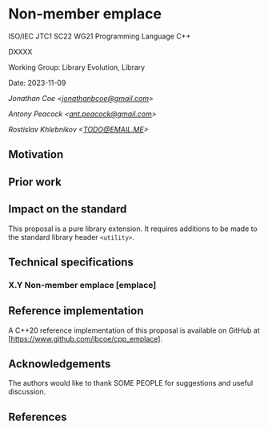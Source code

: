 # Non-member emplace

ISO/IEC JTC1 SC22 WG21 Programming Language C++

DXXXX

Working Group: Library Evolution, Library

Date: 2023-11-09

_Jonathan Coe \<<jonathanbcoe@gmail.com>\>_

_Antony Peacock \<<ant.peacock@gmail.com>\>_

_Rostislav Khlebnikov \<<TODO@EMAIL.ME>\>_

## Motivation


## Prior work

## Impact on the standard

This proposal is a pure library extension. It requires additions to be made to
the standard library header `<utility>`.

## Technical specifications

### X.Y Non-member emplace [emplace]

## Reference implementation

A C++20 reference implementation of this proposal is available on GitHub at
[https://www.github.com/jbcoe/cpp_emplace].

## Acknowledgements

The authors would like to thank SOME PEOPLE for suggestions and useful discussion.

## References
